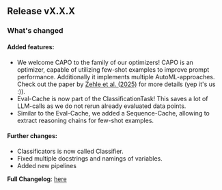## Release vX.X.X
### What's changed

#### Added features:
* We welcome CAPO to the family of our optimizers! CAPO is an optimizer, capable of utilizing few-shot examples to improve prompt performance. Additionally it implements multiple AutoML-approaches. Check out the paper by [Zehle et al. (2025)](https://arxiv.org/abs/2504.16005) for more details (yep it's us :)).
* Eval-Cache is now part of the ClassificationTask! This saves a lot of LLM-calls as we do not rerun already evaluated data points.
* Similar to the Eval-Cache, we added a Sequence-Cache, allowing to extract reasoning chains for few-shot examples.

#### Further changes:
* Classificators is now called Classifier.
* Fixed multiple docstrings and namings of variables.
* Added new pipelines

**Full Changelog**: [here](https://github.com/finitearth/promptolution/compare/W.W.W...vX.X.X)

